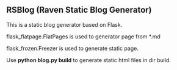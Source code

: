 ## RSBlog (Raven Static Blog Generator)

This is a static blog generator based on Flask.

flask_flatpage.FlatPages is used to generator page from *.md

flask_frozen.Freezer is used to generate static page.

Use **python blog.py build** to generate static html files in dir build.


